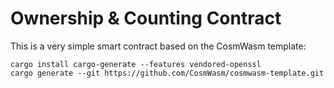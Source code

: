 # Ownership & Counting Contract

This is a very simple smart contract based on the CosmWasm template:

```
cargo install cargo-generate --features vendored-openssl
cargo generate --git https://github.com/CosmWasm/cosmwasm-template.git
```
